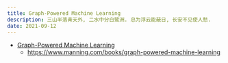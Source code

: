 ```yaml
---
title: Graph-Powered Machine Learning
description: 三山半落青天外, 二水中分白鹭洲. 总为浮云能蔽日, 长安不见使人愁.
date: 2021-09-12
---
```


* [Graph-Powered Machine Learning](https://book.douban.com/subject/35135117/)
  - https://www.manning.com/books/graph-powered-machine-learning
